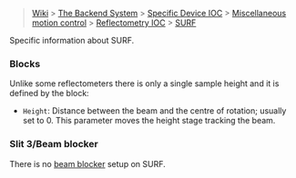 > [Wiki](Home) > [The Backend System](The-Backend-System) > [Specific Device IOC](Specific-Device-IOC) > [Miscellaneous motion control](Miscellaneous-Motion-Control) > [Reflectometry IOC](Reflectometry-IOC) > [SURF](Reflectomtery-IOC-SURF)

Specific information about SURF.

### Blocks

Unlike some reflectometers there is only a single sample height and it is defined by the block:

- `Height`: Distance between the beam and the centre of rotation; usually set to 0. This parameter moves the height stage tracking the beam.

### Slit 3/Beam blocker

There is no [beam blocker](Reflectometry-Beam-Blocker) setup on SURF.
